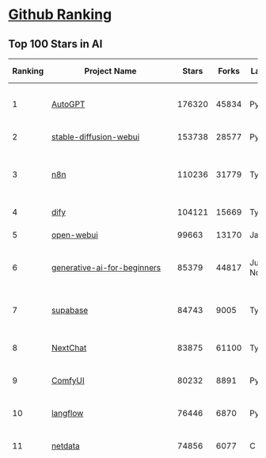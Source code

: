 [Github Ranking](../README.md)
==========

## Top 100 Stars in AI

| Ranking | Project Name | Stars | Forks | Language | Open Issues | Description | Last Commit |
| ------- | ------------ | ----- | ----- | -------- | ----------- | ----------- | ----------- |
| 1 | [AutoGPT](https://github.com/Significant-Gravitas/AutoGPT) | 176320 | 45834 | Python | 141 | AutoGPT is the vision of accessible AI for everyone, to use and to build on. Our mission is to provide the tools, so that you can focus on what matters. | 2025-06-21T23:23:29Z |
| 2 | [stable-diffusion-webui](https://github.com/AUTOMATIC1111/stable-diffusion-webui) | 153738 | 28577 | Python | 2347 | Stable Diffusion web UI | 2025-05-03T06:17:03Z |
| 3 | [n8n](https://github.com/n8n-io/n8n) | 110236 | 31779 | TypeScript | 616 | Fair-code workflow automation platform with native AI capabilities. Combine visual building with custom code, self-host or cloud, 400+ integrations. | 2025-06-21T22:12:11Z |
| 4 | [dify](https://github.com/langgenius/dify) | 104121 | 15669 | TypeScript | 672 | Production-ready platform for agentic workflow development. | 2025-06-21T15:10:00Z |
| 5 | [open-webui](https://github.com/open-webui/open-webui) | 99663 | 13170 | JavaScript | 160 | User-friendly AI Interface (Supports Ollama, OpenAI API, ...) | 2025-06-21T15:12:44Z |
| 6 | [generative-ai-for-beginners](https://github.com/microsoft/generative-ai-for-beginners) | 85379 | 44817 | Jupyter Notebook | 6 | 21 Lessons, Get Started Building with Generative AI  🔗 https://microsoft.github.io/generative-ai-for-beginners/ | 2025-06-16T03:31:07Z |
| 7 | [supabase](https://github.com/supabase/supabase) | 84743 | 9005 | TypeScript | 275 | The Postgres development platform. Supabase gives you a dedicated Postgres database to build your web, mobile, and AI applications. | 2025-06-21T15:49:31Z |
| 8 | [NextChat](https://github.com/ChatGPTNextWeb/NextChat) | 83875 | 61100 | TypeScript | 636 | ✨ Light and Fast AI Assistant. Support: Web \| iOS \| MacOS \| Android \|  Linux \| Windows | 2025-06-19T12:18:29Z |
| 9 | [ComfyUI](https://github.com/comfyanonymous/ComfyUI) | 80232 | 8891 | Python | 2347 | The most powerful and modular diffusion model GUI, api and backend with a graph/nodes interface. | 2025-06-21T07:30:42Z |
| 10 | [langflow](https://github.com/langflow-ai/langflow) | 76446 | 6870 | Python | 422 | Langflow is a powerful tool for building and deploying AI-powered agents and workflows. | 2025-06-22T00:29:12Z |
| 11 | [netdata](https://github.com/netdata/netdata) | 74856 | 6077 | C | 164 | The fastest path to AI-powered full stack observability, even for lean teams. | 2025-06-22T00:25:37Z |
| 12 | [funNLP](https://github.com/fighting41love/funNLP) | 74243 | 14883 | Python | 33 | 中英文敏感词、语言检测、中外手机/电话归属地/运营商查询、名字推断性别、手机号抽取、身份证抽取、邮箱抽取、中日文人名库、中文缩写库、拆字词典、词汇情感值、停用词、反动词表、暴恐词表、繁简体转换、英文模拟中文发音、汪峰歌词生成器、职业名称词库、同义词库、反义词库、否定词库、汽车品牌词库、汽车零件词库、连续英文切割、各种中文词向量、公司名字大全、古诗词库、IT词库、财经词库、成语词库、地名词库、历史名人词库、诗词词库、医学词库、饮食词库、法律词库、汽车词库、动物词库、中文聊天语料、中文谣言数据、百度中文问答数据集、句子相似度匹配算法集合、bert资源、文本生成&摘要相关工具、cocoNLP信息抽取工具、国内电话号码正则匹配、清华大学XLORE:中英文跨语言百科知识图谱、清华大学人工智能技术系列报告、自然语言生成、NLU太难了系列、自动对联数据及机器人、用户名黑名单列表、罪名法务名词及分类模型、微信公众号语料、cs224n深度学习自然语言处理课程、中文手写汉字识别、中文自然语言处理 语料/数据集、变量命名神器、分词语料库+代码、任务型对话英文数据集、ASR 语音数据集 + 基于深度学习的中文语音识别系统、笑声检测器、Microsoft多语言数字/单位/如日期时间识别包、中华新华字典数据库及api(包括常用歇后语、成语、词语和汉字)、文档图谱自动生成、SpaCy 中文模型、Common Voice语音识别数据集新版、神经网络关系抽取、基于bert的命名实体识别、关键词(Keyphrase)抽取包pke、基于医疗领域知识图谱的问答系统、基于依存句法与语义角色标注的事件三元组抽取、依存句法分析4万句高质量标注数据、cnocr：用来做中文OCR的Python3包、中文人物关系知识图谱项目、中文nlp竞赛项目及代码汇总、中文字符数据、speech-aligner: 从“人声语音”及其“语言文本”产生音素级别时间对齐标注的工具、AmpliGraph: 知识图谱表示学习(Python)库：知识图谱概念链接预测、Scattertext 文本可视化(python)、语言/知识表示工具：BERT & ERNIE、中文对比英文自然语言处理NLP的区别综述、Synonyms中文近义词工具包、HarvestText领域自适应文本挖掘工具（新词发现-情感分析-实体链接等）、word2word：(Python)方便易用的多语言词-词对集：62种语言/3,564个多语言对、语音识别语料生成工具：从具有音频/字幕的在线视频创建自动语音识别(ASR)语料库、构建医疗实体识别的模型（包含词典和语料标注）、单文档非监督的关键词抽取、Kashgari中使用gpt-2语言模型、开源的金融投资数据提取工具、文本自动摘要库TextTeaser: 仅支持英文、人民日报语料处理工具集、一些关于自然语言的基本模型、基于14W歌曲知识库的问答尝试--功能包括歌词接龙and已知歌词找歌曲以及歌曲歌手歌词三角关系的问答、基于Siamese bilstm模型的相似句子判定模型并提供训练数据集和测试数据集、用Transformer编解码模型实现的根据Hacker News文章标题自动生成评论、用BERT进行序列标记和文本分类的模板代码、LitBank：NLP数据集——支持自然语言处理和计算人文学科任务的100部带标记英文小说语料、百度开源的基准信息抽取系统、虚假新闻数据集、Facebook: LAMA语言模型分析，提供Transformer-XL/BERT/ELMo/GPT预训练语言模型的统一访问接口、CommonsenseQA：面向常识的英文QA挑战、中文知识图谱资料、数据及工具、各大公司内部里大牛分享的技术文档 PDF 或者 PPT、自然语言生成SQL语句（英文）、中文NLP数据增强（EDA）工具、英文NLP数据增强工具 、基于医药知识图谱的智能问答系统、京东商品知识图谱、基于mongodb存储的军事领域知识图谱问答项目、基于远监督的中文关系抽取、语音情感分析、中文ULMFiT-情感分析-文本分类-语料及模型、一个拍照做题程序、世界各国大规模人名库、一个利用有趣中文语料库 qingyun 训练出来的中文聊天机器人、中文聊天机器人seqGAN、省市区镇行政区划数据带拼音标注、教育行业新闻语料库包含自动文摘功能、开放了对话机器人-知识图谱-语义理解-自然语言处理工具及数据、中文知识图谱：基于百度百科中文页面-抽取三元组信息-构建中文知识图谱、masr: 中文语音识别-提供预训练模型-高识别率、Python音频数据增广库、中文全词覆盖BERT及两份阅读理解数据、ConvLab：开源多域端到端对话系统平台、中文自然语言处理数据集、基于最新版本rasa搭建的对话系统、基于TensorFlow和BERT的管道式实体及关系抽取、一个小型的证券知识图谱/知识库、复盘所有NLP比赛的TOP方案、OpenCLaP：多领域开源中文预训练语言模型仓库、UER：基于不同语料+编码器+目标任务的中文预训练模型仓库、中文自然语言处理向量合集、基于金融-司法领域(兼有闲聊性质)的聊天机器人、g2pC：基于上下文的汉语读音自动标记模块、Zincbase 知识图谱构建工具包、诗歌质量评价/细粒度情感诗歌语料库、快速转化「中文数字」和「阿拉伯数字」、百度知道问答语料库、基于知识图谱的问答系统、jieba_fast 加速版的jieba、正则表达式教程、中文阅读理解数据集、基于BERT等最新语言模型的抽取式摘要提取、Python利用深度学习进行文本摘要的综合指南、知识图谱深度学习相关资料整理、维基大规模平行文本语料、StanfordNLP 0.2.0：纯Python版自然语言处理包、NeuralNLP-NeuralClassifier：腾讯开源深度学习文本分类工具、端到端的封闭域对话系统、中文命名实体识别：NeuroNER vs. BertNER、新闻事件线索抽取、2019年百度的三元组抽取比赛：“科学空间队”源码、基于依存句法的开放域文本知识三元组抽取和知识库构建、中文的GPT2训练代码、ML-NLP - 机器学习(Machine Learning)NLP面试中常考到的知识点和代码实现、nlp4han:中文自然语言处理工具集(断句/分词/词性标注/组块/句法分析/语义分析/NER/N元语法/HMM/代词消解/情感分析/拼写检查、XLM：Facebook的跨语言预训练语言模型、用基于BERT的微调和特征提取方法来进行知识图谱百度百科人物词条属性抽取、中文自然语言处理相关的开放任务-数据集-当前最佳结果、CoupletAI - 基于CNN+Bi-LSTM+Attention 的自动对对联系统、抽象知识图谱、MiningZhiDaoQACorpus - 580万百度知道问答数据挖掘项目、brat rapid annotation tool: 序列标注工具、大规模中文知识图谱数据：1.4亿实体、数据增强在机器翻译及其他nlp任务中的应用及效果、allennlp阅读理解:支持多种数据和模型、PDF表格数据提取工具 、 Graphbrain：AI开源软件库和科研工具，目的是促进自动意义提取和文本理解以及知识的探索和推断、简历自动筛选系统、基于命名实体识别的简历自动摘要、中文语言理解测评基准，包括代表性的数据集&基准模型&语料库&排行榜、树洞 OCR 文字识别 、从包含表格的扫描图片中识别表格和文字、语声迁移、Python口语自然语言处理工具集(英文)、 similarity：相似度计算工具包，java编写、海量中文预训练ALBERT模型 、Transformers 2.0 、基于大规模音频数据集Audioset的音频增强 、Poplar：网页版自然语言标注工具、图片文字去除，可用于漫画翻译 、186种语言的数字叫法库、Amazon发布基于知识的人-人开放领域对话数据集 、中文文本纠错模块代码、繁简体转换 、 Python实现的多种文本可读性评价指标、类似于人名/地名/组织机构名的命名体识别数据集 、东南大学《知识图谱》研究生课程(资料)、. 英文拼写检查库 、 wwsearch是企业微信后台自研的全文检索引擎、CHAMELEON：深度学习新闻推荐系统元架构 、 8篇论文梳理BERT相关模型进展与反思、DocSearch：免费文档搜索引擎、 LIDA：轻量交互式对话标注工具 、aili - the fastest in-memory index in the East 东半球最快并发索引 、知识图谱车音工作项目、自然语言生成资源大全 、中日韩分词库mecab的Python接口库、中文文本摘要/关键词提取、汉字字符特征提取器 (featurizer)，提取汉字的特征（发音特征、字形特征）用做深度学习的特征、中文生成任务基准测评 、中文缩写数据集、中文任务基准测评 - 代表性的数据集-基准(预训练)模型-语料库-baseline-工具包-排行榜、PySS3：面向可解释AI的SS3文本分类器机器可视化工具 、中文NLP数据集列表、COPE - 格律诗编辑程序、doccano：基于网页的开源协同多语言文本标注工具 、PreNLP：自然语言预处理库、简单的简历解析器，用来从简历中提取关键信息、用于中文闲聊的GPT2模型：GPT2-chitchat、基于检索聊天机器人多轮响应选择相关资源列表(Leaderboards、Datasets、Papers)、(Colab)抽象文本摘要实现集锦(教程 、词语拼音数据、高效模糊搜索工具、NLP数据增广资源集、微软对话机器人框架 、 GitHub Typo Corpus：大规模GitHub多语言拼写错误/语法错误数据集、TextCluster：短文本聚类预处理模块 Short text cluster、面向语音识别的中文文本规范化、BLINK：最先进的实体链接库、BertPunc：基于BERT的最先进标点修复模型、Tokenizer：快速、可定制的文本词条化库、中文语言理解测评基准，包括代表性的数据集、基准(预训练)模型、语料库、排行榜、spaCy 医学文本挖掘与信息提取 、 NLP任务示例项目代码集、 python拼写检查库、chatbot-list - 行业内关于智能客服、聊天机器人的应用和架构、算法分享和介绍、语音质量评价指标(MOSNet, BSSEval, STOI, PESQ, SRMR)、 用138GB语料训练的法文RoBERTa预训练语言模型 、BERT-NER-Pytorch：三种不同模式的BERT中文NER实验、无道词典 - 有道词典的命令行版本，支持英汉互查和在线查询、2019年NLP亮点回顾、 Chinese medical dialogue data 中文医疗对话数据集 、最好的汉字数字(中文数字)-阿拉伯数字转换工具、 基于百科知识库的中文词语多词义/义项获取与特定句子词语语义消歧、awesome-nlp-sentiment-analysis - 情感分析、情绪原因识别、评价对象和评价词抽取、LineFlow：面向所有深度学习框架的NLP数据高效加载器、中文医学NLP公开资源整理 、MedQuAD：(英文)医学问答数据集、将自然语言数字串解析转换为整数和浮点数、Transfer Learning in Natural Language Processing (NLP) 、面向语音识别的中文/英文发音辞典、Tokenizers：注重性能与多功能性的最先进分词器、CLUENER 细粒度命名实体识别 Fine Grained Named Entity Recognition、 基于BERT的中文命名实体识别、中文谣言数据库、NLP数据集/基准任务大列表、nlp相关的一些论文及代码, 包括主题模型、词向量(Word Embedding)、命名实体识别(NER)、文本分类(Text Classificatin)、文本生成(Text Generation)、文本相似性(Text Similarity)计算等，涉及到各种与nlp相关的算法，基于keras和tensorflow 、Python文本挖掘/NLP实战示例、 Blackstone：面向非结构化法律文本的spaCy pipeline和NLP模型通过同义词替换实现文本“变脸” 、中文 预训练 ELECTREA 模型: 基于对抗学习 pretrain Chinese Model 、albert-chinese-ner - 用预训练语言模型ALBERT做中文NER 、基于GPT2的特定主题文本生成/文本增广、开源预训练语言模型合集、多语言句向量包、编码、标记和实现：一种可控高效的文本生成方法、 英文脏话大列表 、attnvis：GPT2、BERT等transformer语言模型注意力交互可视化、CoVoST：Facebook发布的多语种语音-文本翻译语料库，包括11种语言(法语、德语、荷兰语、俄语、西班牙语、意大利语、土耳其语、波斯语、瑞典语、蒙古语和中文)的语音、文字转录及英文译文、Jiagu自然语言处理工具 - 以BiLSTM等模型为基础，提供知识图谱关系抽取 中文分词 词性标注 命名实体识别 情感分析 新词发现 关键词 文本摘要 文本聚类等功能、用unet实现对文档表格的自动检测，表格重建、NLP事件提取文献资源列表 、 金融领域自然语言处理研究资源大列表、CLUEDatasetSearch - 中英文NLP数据集：搜索所有中文NLP数据集，附常用英文NLP数据集 、medical_NER - 中文医学知识图谱命名实体识别 、(哈佛)讲因果推理的免费书、知识图谱相关学习资料/数据集/工具资源大列表、Forte：灵活强大的自然语言处理pipeline工具集 、Python字符串相似性算法库、PyLaia：面向手写文档分析的深度学习工具包、TextFooler：针对文本分类/推理的对抗文本生成模块、Haystack：灵活、强大的可扩展问答(QA)框架、中文关键短语抽取工具 | 2024-05-10T07:38:24Z |
| 13 | [Deep-Live-Cam](https://github.com/hacksider/Deep-Live-Cam) | 71189 | 10166 | Python | 91 | real time face swap and one-click video deepfake with only a single image | 2025-06-21T08:30:08Z |
| 14 | [AppFlowy](https://github.com/AppFlowy-IO/AppFlowy) | 63991 | 4365 | Dart | 947 | Bring projects, wikis, and teams together with AI. AppFlowy is the AI collaborative workspace where you achieve more without losing control of your data. The leading open source Notion alternative. | 2025-06-17T05:39:19Z |
| 15 | [browser-use](https://github.com/browser-use/browser-use) | 63712 | 7234 | Python | 432 | 🌐 Make websites accessible for AI agents. Automate tasks online with ease. | 2025-06-21T21:36:58Z |
| 16 | [lobe-chat](https://github.com/lobehub/lobe-chat) | 62691 | 13048 | TypeScript | 777 | 🤯 Lobe Chat - an open-source, modern design AI chat framework. Supports multiple AI providers (OpenAI / Claude 4 / Gemini / DeepSeek / Ollama / Qwen), Knowledge Base (file upload / knowledge management / RAG ), Multi-Modal (Plugins / Artifacts / MCP) and thinking. One-click FREE deployment of your private ChatGPT/ Claude / DeepSeek application. | 2025-06-22T03:46:22Z |
| 17 | [system-prompts-and-models-of-ai-tools](https://github.com/x1xhlol/system-prompts-and-models-of-ai-tools) | 59299 | 17883 | None | 21 | FULL v0, Cursor, Manus, Same.dev, Lovable, Devin, Replit Agent, Windsurf Agent, VSCode Agent, Dia Browser & Trae AI (And other Open Sourced) System Prompts, Tools & AI Models. | 2025-06-21T11:30:10Z |
| 18 | [ragflow](https://github.com/infiniflow/ragflow) | 57365 | 5638 | Python | 2261 | RAGFlow is an open-source RAG (Retrieval-Augmented Generation) engine based on deep document understanding. | 2025-06-20T13:14:40Z |
| 19 | [MetaGPT](https://github.com/FoundationAgents/MetaGPT) | 56572 | 6787 | Python | 26 | 🌟 The Multi-Agent Framework: First AI Software Company, Towards Natural Language Programming | 2025-06-13T14:15:25Z |
| 20 | [awesome-mcp-servers](https://github.com/punkpeye/awesome-mcp-servers) | 56158 | 4278 | None | 27 | A collection of MCP servers. | 2025-06-19T03:53:19Z |
| 21 | [gpt-engineer](https://github.com/AntonOsika/gpt-engineer) | 54362 | 7175 | Python | 24 | CLI platform to experiment with codegen. Precursor to: https://lovable.dev | 2025-05-14T10:15:10Z |
| 22 | [ChatGPT](https://github.com/lencx/ChatGPT) | 53854 | 6123 | Rust | 807 | 🔮 ChatGPT Desktop Application (Mac, Windows and Linux) | 2024-08-29T17:58:11Z |
| 23 | [LLaMA-Factory](https://github.com/hiyouga/LLaMA-Factory) | 52707 | 6455 | Python | 492 | Unified Efficient Fine-Tuning of 100+ LLMs & VLMs (ACL 2024) | 2025-06-19T19:38:45Z |
| 24 | [LLMs-from-scratch](https://github.com/rasbt/LLMs-from-scratch) | 52217 | 7550 | Jupyter Notebook | 8 | Implement a ChatGPT-like LLM in PyTorch from scratch, step by step | 2025-06-21T22:34:40Z |
| 25 | [meilisearch](https://github.com/meilisearch/meilisearch) | 51976 | 2082 | Rust | 196 | A lightning-fast search engine API bringing AI-powered hybrid search to your sites and applications. | 2025-06-19T09:02:00Z |
| 26 | [autogen](https://github.com/microsoft/autogen) | 46276 | 7017 | Python | 390 | A programming framework for agentic AI 🤖 PyPi: autogen-agentchat Discord: https://aka.ms/autogen-discord Office Hour: https://aka.ms/autogen-officehour | 2025-06-22T03:06:12Z |
| 27 | [crawl4ai](https://github.com/unclecode/crawl4ai) | 46078 | 4389 | Python | 156 | 🚀🤖 Crawl4AI: Open-source LLM Friendly Web Crawler & Scraper. Don't be shy, join here: https://discord.gg/jP8KfhDhyN | 2025-06-18T17:05:57Z |
| 28 | [anything-llm](https://github.com/Mintplex-Labs/anything-llm) | 45562 | 4541 | JavaScript | 268 | The all-in-one Desktop & Docker AI application with built-in RAG, AI agents, No-code agent builder, MCP compatibility,  and more. | 2025-06-18T21:30:35Z |
| 29 | [awesome-llm-apps](https://github.com/Shubhamsaboo/awesome-llm-apps) | 45193 | 5120 | Python | 3 | Collection of awesome LLM apps with AI Agents and RAG using OpenAI, Anthropic, Gemini and opensource models. | 2025-06-22T01:47:42Z |
| 30 | [JeecgBoot](https://github.com/jeecgboot/JeecgBoot) | 43085 | 15397 | Java | 30 | 🔥集成完善AIGC应用的低代码平台，旨在帮助企业快速实现低代码开发和构建、部署个性化的 AI 应用。 前后端分离 SpringBoot，SpringCloud，Ant Design&Vue3，Mybatis，Shiro！强大的代码生成器让前后端代码一键生成，无需写任何代码! 成套AI大模型功能: AI模型管理、AI应用、知识库、AI流程编排、AI对话助手等； | 2025-06-13T07:56:40Z |
| 31 | [OpenBB](https://github.com/OpenBB-finance/OpenBB) | 42065 | 3786 | Python | 42 | Investment Research for Everyone, Everywhere. | 2025-06-15T05:50:42Z |
| 32 | [ClickHouse](https://github.com/ClickHouse/ClickHouse) | 41319 | 7411 | C++ | 4145 | ClickHouse® is a real-time analytics database management system | 2025-06-22T02:50:19Z |
| 33 | [kong](https://github.com/Kong/kong) | 41096 | 4940 | Lua | 68 | 🦍 The Cloud-Native API Gateway and AI Gateway. | 2025-06-20T06:14:38Z |
| 34 | [ailearning](https://github.com/apachecn/ailearning) | 41017 | 11568 | Python | 2 | AiLearning：数据分析+机器学习实战+线性代数+PyTorch+NLTK+TF2 | 2024-11-12T16:21:55Z |
| 35 | [ColossalAI](https://github.com/hpcaitech/ColossalAI) | 40987 | 4522 | Python | 428 | Making large AI models cheaper, faster and more accessible | 2025-06-20T07:52:36Z |
| 36 | [airflow](https://github.com/apache/airflow) | 40658 | 15195 | Python | 1160 | Apache Airflow - A platform to programmatically author, schedule, and monitor workflows | 2025-06-21T22:18:13Z |
| 37 | [Flowise](https://github.com/FlowiseAI/Flowise) | 40428 | 20704 | TypeScript | 537 | Build AI Agents, Visually | 2025-06-21T13:32:46Z |
| 38 | [firecrawl](https://github.com/mendableai/firecrawl) | 40339 | 3774 | TypeScript | 141 | 🔥 Turn entire websites into LLM-ready markdown or structured data. Scrape, crawl and extract with a single API. | 2025-06-21T00:02:34Z |
| 39 | [GitHubDaily](https://github.com/GitHubDaily/GitHubDaily) | 38578 | 4027 | None | 371 | 坚持分享 GitHub 上高质量、有趣实用的开源技术教程、开发者工具、编程网站、技术资讯。A list cool, interesting projects of GitHub. | 2025-03-20T08:54:47Z |
| 40 | [AI-For-Beginners](https://github.com/microsoft/AI-For-Beginners) | 38070 | 7145 | Jupyter Notebook | 24 | 12 Weeks, 24 Lessons, AI for All! | 2025-06-17T08:21:39Z |
| 41 | [quivr](https://github.com/QuivrHQ/quivr) | 38031 | 3645 | Python | 1 | Opiniated RAG for integrating GenAI in your apps 🧠   Focus on your product rather than the RAG. Easy integration in existing products with customisation!  Any LLM: GPT4, Groq, Llama. Any Vectorstore: PGVector, Faiss. Any Files. Anyway you want.  | 2025-06-19T13:03:05Z |
| 42 | [chatgpt-on-wechat](https://github.com/zhayujie/chatgpt-on-wechat) | 37809 | 9301 | Python | 292 | 基于大模型搭建的聊天机器人，同时支持 微信公众号、企业微信应用、飞书、钉钉 等接入，可选择ChatGPT/Claude/DeepSeek/文心一言/讯飞星火/通义千问/ Gemini/GLM-4/Kimi/LinkAI，能处理文本、语音和图片，访问操作系统和互联网，支持基于自有知识库进行定制企业智能客服。 | 2025-06-15T09:44:55Z |
| 43 | [photoprism](https://github.com/photoprism/photoprism) | 37702 | 2094 | Go | 425 | AI-Powered Photos App for the Decentralized Web 🌈💎✨ | 2025-06-20T14:39:42Z |
| 44 | [ray](https://github.com/ray-project/ray) | 37636 | 6509 | Python | 3814 | Ray is an AI compute engine. Ray consists of a core distributed runtime and a set of AI Libraries for accelerating ML workloads. | 2025-06-22T00:36:15Z |
| 45 | [upscayl](https://github.com/upscayl/upscayl) | 37521 | 1726 | TypeScript | 58 | 🆙 Upscayl - #1 Free and Open Source AI Image Upscaler for Linux, MacOS and Windows. | 2025-06-19T01:49:10Z |
| 46 | [Open-Assistant](https://github.com/LAION-AI/Open-Assistant) | 37383 | 3272 | Python | 228 | OpenAssistant is a chat-based assistant that understands tasks, can interact with third-party systems, and retrieve information dynamically to do so. | 2024-08-17T01:55:35Z |
| 47 | [MoneyPrinterTurbo](https://github.com/harry0703/MoneyPrinterTurbo) | 36976 | 5289 | Python | 162 | 利用AI大模型，一键生成高清短视频 Generate short videos with one click using AI LLM. | 2025-06-11T06:34:54Z |
| 48 | [ai-hedge-fund](https://github.com/virattt/ai-hedge-fund) | 36897 | 6403 | Python | 14 | An AI Hedge Fund Team | 2025-06-19T16:48:05Z |
| 49 | [MockingBird](https://github.com/babysor/MockingBird) | 36354 | 5255 | Python | 476 | 🚀AI拟声: 5秒内克隆您的声音并生成任意语音内容 Clone a voice in 5 seconds to generate arbitrary speech in real-time | 2024-11-15T05:00:29Z |
| 50 | [google-research](https://github.com/google-research/google-research) | 35820 | 8116 | Jupyter Notebook | 1053 | Google Research | 2025-06-18T20:05:18Z |
| 51 | [chatbox](https://github.com/chatboxai/chatbox) | 35382 | 3384 | TypeScript | 728 | User-friendly Desktop Client App for AI Models/LLMs (GPT, Claude, Gemini, Ollama...) | 2025-06-17T08:08:07Z |
| 52 | [mem0](https://github.com/mem0ai/mem0) | 35019 | 3511 | Python | 346 | Memory for AI Agents; Announcing OpenMemory MCP - local and secure memory management. | 2025-06-21T18:04:28Z |
| 53 | [aider](https://github.com/Aider-AI/aider) | 34608 | 3177 | Python | 891 | aider is AI pair programming in your terminal | 2025-06-20T21:02:17Z |
| 54 | [AgentGPT](https://github.com/reworkd/AgentGPT) | 34378 | 9444 | TypeScript | 129 | 🤖 Assemble, configure, and deploy autonomous AI Agents in your browser. | 2025-04-29T01:19:32Z |
| 55 | [gold-miner](https://github.com/xitu/gold-miner) | 34158 | 5043 | None | 8 | 🥇掘金翻译计划，可能是世界最大最好的英译中技术社区，最懂读者和译者的翻译平台： | 2024-04-17T09:44:37Z |
| 56 | [LocalAI](https://github.com/mudler/LocalAI) | 33358 | 2567 | Go | 460 | :robot: The free, Open Source alternative to OpenAI, Claude and others. Self-hosted and local-first. Drop-in replacement for OpenAI,  running on consumer-grade hardware. No GPU required. Runs gguf, transformers, diffusers and many more models architectures. Features: Generate Text, Audio, Video, Images, Voice Cloning, Distributed, P2P inference | 2025-06-21T21:54:53Z |
| 57 | [crewAI](https://github.com/crewAIInc/crewAI) | 33190 | 4463 | Python | 54 | Framework for orchestrating role-playing, autonomous AI agents. By fostering collaborative intelligence, CrewAI empowers agents to work together seamlessly, tackling complex tasks. | 2025-06-21T21:14:33Z |
| 58 | [gpt-pilot](https://github.com/Pythagora-io/gpt-pilot) | 32844 | 3351 | Python | 235 | The first real AI developer | 2025-03-04T06:26:32Z |
| 59 | [mindsdb](https://github.com/mindsdb/mindsdb) | 32532 | 5340 | Python | 123 | AI's query engine - Platform for building AI that can answer questions over large scale federated data. - The only MCP Server you'll ever need | 2025-06-20T21:59:33Z |
| 60 | [docling](https://github.com/docling-project/docling) | 32447 | 2090 | Python | 381 | Get your documents ready for gen AI | 2025-06-20T15:36:19Z |
| 61 | [spaCy](https://github.com/explosion/spaCy) | 31807 | 4518 | Python | 157 | 💫 Industrial-strength Natural Language Processing (NLP) in Python | 2025-05-28T15:28:05Z |
| 62 | [ruoyi-vue-pro](https://github.com/YunaiV/ruoyi-vue-pro) | 31684 | 6825 | Java | 20 | 🔥 官方推荐 🔥 RuoYi-Vue 全新 Pro 版本，优化重构所有功能。基于 Spring Boot + MyBatis Plus + Vue & Element 实现的后台管理系统 + 微信小程序，支持 RBAC 动态权限、数据权限、SaaS 多租户、Flowable 工作流、三方登录、支付、短信、商城、CRM、ERP、AI 大模型等功能。你的 ⭐️ Star ⭐️，是作者生发的动力！ | 2025-06-18T08:04:08Z |
| 63 | [nacos](https://github.com/alibaba/nacos) | 31638 | 13059 | Java | 266 | an easy-to-use dynamic service discovery, configuration and service management platform for building AI cloud native applications. | 2025-06-16T11:17:14Z |
| 64 | [chatbot-ui](https://github.com/mckaywrigley/chatbot-ui) | 31599 | 9034 | TypeScript | 171 | AI chat for any model. | 2024-08-03T00:38:07Z |
| 65 | [fabric](https://github.com/danielmiessler/fabric) | 31586 | 3281 | JavaScript | 197 | Fabric is an open-source framework for augmenting humans using AI. It provides a modular system for solving specific problems using a crowdsourced set of AI prompts that can be used anywhere. | 2025-06-19T21:48:08Z |
| 66 | [fairseq](https://github.com/facebookresearch/fairseq) | 31553 | 6545 | Python | 1183 | Facebook AI Research Sequence-to-Sequence Toolkit written in Python. | 2025-06-10T21:41:39Z |
| 67 | [tabby](https://github.com/TabbyML/tabby) | 31507 | 1504 | Rust | 192 | Self-hosted AI coding assistant | 2025-06-11T11:40:51Z |
| 68 | [cursor-free-vip](https://github.com/yeongpin/cursor-free-vip) | 30661 | 3870 | Python | 479 | [Support 0.49.x]（Reset Cursor AI MachineID & Bypass Higher Token Limit） Cursor Ai ，自动重置机器ID ， 免费升级使用Pro功能: You've reached your trial request limit. / Too many free trial accounts used on this machine. Please upgrade to pro. We have this limit in place to prevent abuse. Please let us know if you believe this is a mistake. | 2025-06-18T02:18:31Z |
| 69 | [netron](https://github.com/lutzroeder/netron) | 30496 | 2925 | JavaScript | 20 | Visualizer for neural network, deep learning and machine learning models | 2025-06-21T10:00:48Z |
| 70 | [cursor](https://github.com/cursor/cursor) | 30435 | 1939 | None | 1825 | The AI Code Editor | 2024-10-13T19:23:26Z |
| 71 | [khoj](https://github.com/khoj-ai/khoj) | 30382 | 1723 | Python | 76 | Your AI second brain. Self-hostable. Get answers from the web or your docs. Build custom agents, schedule automations, do deep research. Turn any online or local LLM into your personal, autonomous AI (gpt, claude, gemini, llama, qwen, mistral). Get started - free. | 2025-06-20T22:10:05Z |
| 72 | [AI-Expert-Roadmap](https://github.com/AMAI-GmbH/AI-Expert-Roadmap) | 29969 | 2530 | JavaScript | 19 | Roadmap to becoming an Artificial Intelligence Expert in 2022 | 2023-12-31T02:20:16Z |
| 73 | [roop](https://github.com/s0md3v/roop) | 29948 | 6795 | Python | 0 | one-click face swap | 2024-08-19T12:57:17Z |
| 74 | [pytorch-lightning](https://github.com/Lightning-AI/pytorch-lightning) | 29653 | 3515 | Python | 949 | Pretrain, finetune ANY AI model of ANY size on multiple GPUs, TPUs with zero code changes. | 2025-06-20T18:24:33Z |
| 75 | [Mr.-Ranedeer-AI-Tutor](https://github.com/JushBJJ/Mr.-Ranedeer-AI-Tutor) | 29566 | 3384 | None | 13 | A GPT-4 AI Tutor Prompt for customizable personalized learning experiences. | 2025-06-14T06:58:48Z |
| 76 | [agno](https://github.com/agno-agi/agno) | 28604 | 3640 | Python | 62 | Full-stack framework for building Multi-Agent Systems with memory, knowledge and reasoning. | 2025-06-21T13:55:34Z |
| 77 | [exo](https://github.com/exo-explore/exo) | 28563 | 1814 | Python | 350 | Run your own AI cluster at home with everyday devices 📱💻 🖥️⌚ | 2025-03-21T22:23:32Z |
| 78 | [Jobs_Applier_AI_Agent_AIHawk](https://github.com/feder-cr/Jobs_Applier_AI_Agent_AIHawk) | 28338 | 4278 | Python | 11 | AIHawk aims to easy job hunt process by automating the job application process. Utilizing artificial intelligence, it enables users to apply for multiple jobs in a tailored way. | 2025-05-28T13:24:12Z |
| 79 | [ai-agents-for-beginners](https://github.com/microsoft/ai-agents-for-beginners) | 27597 | 7524 | Jupyter Notebook | 7 | 11 Lessons to Get Started Building AI Agents | 2025-06-17T09:01:08Z |
| 80 | [so-vits-svc](https://github.com/svc-develop-team/so-vits-svc) | 27274 | 5009 | Python | 21 | SoftVC VITS Singing Voice Conversion | 2023-11-11T13:11:31Z |
| 81 | [continue](https://github.com/continuedev/continue) | 27239 | 3007 | TypeScript | 899 | ⏩ Create, share, and use custom AI code assistants with our open-source IDE extensions and hub of models, rules, prompts, docs, and other building blocks | 2025-06-21T23:36:12Z |
| 82 | [LibreChat](https://github.com/danny-avila/LibreChat) | 27013 | 4784 | TypeScript | 161 | Enhanced ChatGPT Clone: Features Agents, DeepSeek, Anthropic, AWS, OpenAI, Assistants API, Azure, Groq, o1, GPT-4o, Mistral, OpenRouter, Vertex AI, Gemini, Artifacts, AI model switching, message search, Code Interpreter, langchain, DALL-E-3, OpenAPI Actions, Functions, Secure Multi-User Auth, Presets, open-source for self-hosting. Active project. | 2025-06-22T02:49:34Z |
| 83 | [Folo](https://github.com/RSSNext/Folo) | 26755 | 1162 | TypeScript | 192 | 🧡 Follow everything in one place | 2025-06-21T06:01:24Z |
| 84 | [llm-app](https://github.com/pathwaycom/llm-app) | 26452 | 639 | Jupyter Notebook | 5 | Ready-to-run cloud templates for RAG, AI pipelines, and enterprise search with live data. 🐳Docker-friendly.⚡Always in sync with Sharepoint, Google Drive, S3, Kafka, PostgreSQL, real-time data APIs, and more. | 2025-05-16T07:58:43Z |
| 85 | [nx](https://github.com/nrwl/nx) | 26090 | 2542 | TypeScript | 632 | An AI-first build platform that connects everything from your editor to CI. Helping you deliver fast, without breaking things. | 2025-06-21T06:47:22Z |
| 86 | [generative-models](https://github.com/Stability-AI/generative-models) | 26056 | 2898 | Python | 268 | Generative Models by Stability AI | 2025-05-20T14:53:33Z |
| 87 | [qlib](https://github.com/microsoft/qlib) | 25634 | 3934 | Python | 241 | Qlib is an AI-oriented Quant investment platform that aims to use AI tech to empower Quant Research, from exploring ideas to implementing productions. Qlib supports diverse ML modeling paradigms, including supervised learning, market dynamics modeling, and RL, and is now equipped with https://github.com/microsoft/RD-Agent to automate R&D process. | 2025-05-29T07:18:13Z |
| 88 | [composio](https://github.com/ComposioHQ/composio) | 25532 | 4422 | Python | 42 | Composio equips your AI agents & LLMs with 100+ high-quality integrations via function calling | 2025-06-21T15:28:15Z |
| 89 | [InvokeAI](https://github.com/invoke-ai/InvokeAI) | 25349 | 2588 | TypeScript | 724 | Invoke is a leading creative engine for Stable Diffusion models, empowering professionals, artists, and enthusiasts to generate and create visual media using the latest AI-driven technologies. The solution offers an industry leading WebUI, and serves as the foundation for multiple commercial products. | 2025-06-20T21:30:46Z |
| 90 | [Genesis](https://github.com/Genesis-Embodied-AI/Genesis) | 25313 | 2280 | Python | 104 | A generative world for general-purpose robotics & embodied AI learning. | 2025-06-21T08:01:25Z |
| 91 | [semantic-kernel](https://github.com/microsoft/semantic-kernel) | 25124 | 3973 | C# | 432 | Integrate cutting-edge LLM technology quickly and easily into your apps | 2025-06-21T15:25:05Z |
| 92 | [PDFMathTranslate](https://github.com/Byaidu/PDFMathTranslate) | 24824 | 2139 | Python | 112 | PDF scientific paper translation with preserved formats - 基于 AI 完整保留排版的 PDF 文档全文双语翻译，支持 Google/DeepL/Ollama/OpenAI 等服务，提供 CLI/GUI/MCP/Docker/Zotero | 2025-06-16T10:00:22Z |
| 93 | [FastGPT](https://github.com/labring/FastGPT) | 24820 | 6392 | TypeScript | 546 | FastGPT is a knowledge-based platform built on the LLMs, offers a comprehensive suite of out-of-the-box capabilities such as data processing, RAG retrieval, and visual AI workflow orchestration, letting you easily develop and deploy complex question-answering systems without the need for extensive setup or configuration. | 2025-06-20T08:03:34Z |
| 94 | [kratos](https://github.com/go-kratos/kratos) | 24491 | 4087 | Go | 16 | Your ultimate Go microservices framework for the cloud-native era. | 2025-06-01T18:48:42Z |
| 95 | [modular](https://github.com/modular/modular) | 24311 | 2627 | Mojo | 692 | The Modular Platform (includes MAX & Mojo) | 2025-06-21T06:09:46Z |
| 96 | [qdrant](https://github.com/qdrant/qdrant) | 24276 | 1664 | Rust | 331 | Qdrant - High-performance, massive-scale Vector Database and Vector Search Engine for the next generation of AI. Also available in the cloud https://cloud.qdrant.io/ | 2025-06-21T09:22:29Z |
| 97 | [500-AI-Machine-learning-Deep-learning-Computer-vision-NLP-Projects-with-code](https://github.com/ashishpatel26/500-AI-Machine-learning-Deep-learning-Computer-vision-NLP-Projects-with-code) | 24203 | 5771 | None | 42 | 500 AI Machine learning Deep learning Computer vision NLP Projects with code | 2024-07-26T13:06:49Z |
| 98 | [Warp](https://github.com/warpdotdev/Warp) | 23767 | 472 | None | 2962 | Warp is a modern, Rust-based terminal with AI built in so you and your team can build great software, faster. | 2025-05-16T13:30:24Z |
| 99 | [facefusion](https://github.com/facefusion/facefusion) | 23460 | 3663 | Python | 0 | Industry leading face manipulation platform | 2025-06-21T10:55:12Z |
| 100 | [frigate](https://github.com/blakeblackshear/frigate) | 23439 | 2190 | TypeScript | 107 | NVR with realtime local object detection for IP cameras | 2025-06-22T02:44:40Z |

